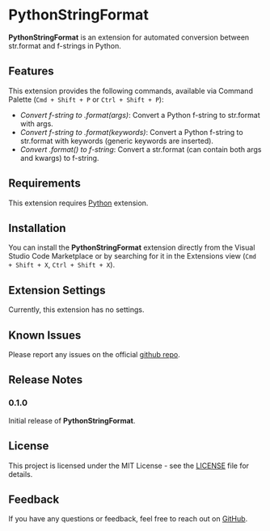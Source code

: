 # PythonStringFormat

**PythonStringFormat** is an extension for automated conversion between str.format and f-strings in Python.

## Features

This extension provides the following commands, available via Command Palette (`Cmd + Shift + P` or `Ctrl + Shift + P`):
- *Convert f-string to .format(args)*: Convert a Python f-string to str.format with args.
- *Convert f-string to .format(keywords)*: Convert a Python f-string to str.format with keywords (generic keywords are inserted).
- *Convert .format() to f-string*: Convert a str.format (can contain both args and kwargs) to f-string.

## Requirements

This extension requires [Python](https://marketplace.visualstudio.com/items?itemName=ms-python.python) extension.

## Installation

You can install the **PythonStringFormat** extension directly from the Visual Studio Code Marketplace or by searching for it in the Extensions view (`Cmd + Shift + X`, `Ctrl + Shift + X`).

## Extension Settings

Currently, this extension has no settings.

## Known Issues

Please report any issues on the official [github repo](https://github.com/jantomec/PythonStringFormat).

## Release Notes

### 0.1.0

Initial release of **PythonStringFormat**.

## License

This project is licensed under the MIT License - see the [LICENSE](LICENSE) file for details.

## Feedback

If you have any questions or feedback, feel free to reach out on [GitHub](https://github.com/jantomec/PythonStringFormat).
